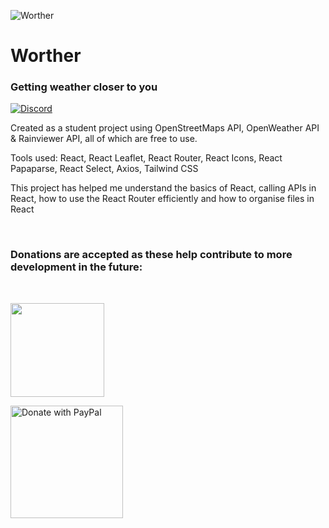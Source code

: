 ![Worther](./src/resources/logoSmallRounded.png)

# Worther
### Getting weather closer to you

[![Discord](https://img.shields.io/discord/984443866969149491?color=7389D8&label=%20&logo=discord&logoColor=ffffff&labelColor=6A7EC2)](https://discord.gg/n6xr3ZWM8J)

Created as a student project using OpenStreetMaps API, OpenWeather API & Rainviewer API, all of which are free to use.

Tools used: React, React Leaflet, React Router, React Icons, React Papaparse, React Select, Axios, Tailwind CSS

This project has helped me understand the basics of React, calling APIs in React, how to use the React Router efficiently and how to organise files in React

<br/>

### Donations are accepted as these help contribute to more development in the future:

<br/>

<a href="https://www.buymeacoffee.com/vikingnope"><img src="https://cdn.buymeacoffee.com/buttons/v2/default-yellow.png" width="150"/></a>


<a href="https://www.paypal.com/donate/?hosted_button_id=4RJY7V64TUKHQ"><img src="https://raw.githubusercontent.com/stefan-niedermann/paypal-donate-button/master/paypal-donate-button.png" alt="Donate with PayPal" width="180"/></a>
    